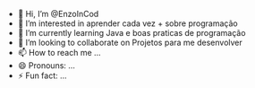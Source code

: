 - 👋 Hi, I’m @EnzoInCod
- 👀 I’m interested in aprender cada vez + sobre programação
- 🌱 I’m currently learning Java e boas praticas de programação
- 💞️ I’m looking to collaborate on Projetos para me desenvolver 
- 📫 How to reach me ...
- 😄 Pronouns: ...
- ⚡ Fun fact: ...

<!---
EnzoInCod/EnzoInCod is a ✨ special ✨ repository because its `README.md` (this file) appears on your GitHub profile.
You can click the Preview link to take a look at your changes.
--->
